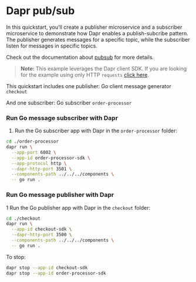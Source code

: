 # Dapr pub/sub

In this quickstart, you'll create a publisher microservice and a subscriber microservice to demonstrate how Dapr enables a publish-subcribe pattern. The publisher generates messages for a specific topic, while the subscriber listen for messages in specific topics.

Check out the documentation about [pubsub](https://docs.dapr.io/developing-applications/building-blocks/pubsub/) for more details.

> **Note:** This example leverages the Dapr client SDK.  If you are looking for the example using only HTTP `requests` [click here](../http).

This quickstart includes one publisher: Go client message generator `checkout` 

And one subscriber: Go subscriber `order-processor`

### Run Go message subscriber with Dapr

1. Run the Go subscriber app with Dapr in the `order-processor` folder:

<!-- STEP
name: Run Go subscriber
expected_stdout_lines:
  - '== APP == Subscriber received: map[orderId:10]'
  - "Exited App successfully"
expected_stderr_lines:
output_match_mode: substring
background: true
sleep: 15
-->

```bash
cd ./order-processor
dapr run \
  --app-port 6002 \
  --app-id order-processor-sdk \
  --app-protocol http \
  --dapr-http-port 3501 \
  --components-path ../../../components \
  -- go run .
```

<!-- END_STEP -->

### Run Go message publisher with Dapr

1 Run the Go publisher app with Dapr in the `checkout` folder:

<!-- STEP
name: Run Go publisher
expected_stdout_lines:
  - '== APP == Published data: {"orderId":1}'
  - '== APP == Published data: {"orderId":2}'
  - "Exited App successfully"
expected_stderr_lines:
output_match_mode: substring
background: true
sleep: 15
-->

```bash
cd ./checkout
dapr run \
  --app-id checkout-sdk \
  --dapr-http-port 3500 \
  --components-path ../../../components \
  -- go run .
```

<!-- END_STEP -->

To stop:

```bash
dapr stop --app-id checkout-sdk
dapr stop --app-id order-processor-sdk
```
